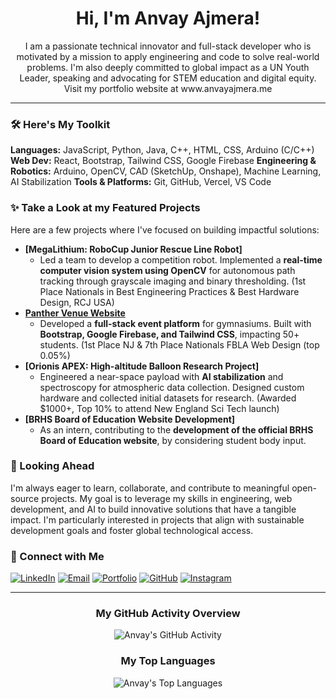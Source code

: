 <div align="center">
  <h1>Hi, I'm Anvay Ajmera!</h1>
  <p>I am a passionate technical innovator and full-stack developer who is motivated by a mission to apply engineering and code to solve real-world problems. I'm also deeply committed to global impact as a UN Youth Leader, speaking and advocating for STEM education and digital equity. Visit my portfolio website at www.anvayajmera.me</p>
</div>

---

### 🛠️ Here's My Toolkit

**Languages:** JavaScript, Python, Java, C++, HTML, CSS, Arduino (C/C++)
**Web Dev:** React, Bootstrap, Tailwind CSS, Google Firebase
**Engineering & Robotics:** Arduino, OpenCV, CAD (SketchUp, Onshape), Machine Learning, AI Stabilization
**Tools & Platforms:** Git, GitHub, Vercel, VS Code

### ✨ Take a Look at my Featured Projects

Here are a few projects where I've focused on building impactful solutions:

*   **[MegaLithium: RoboCup Junior Rescue Line Robot]**
    *   Led a team to develop a competition robot. Implemented a **real-time computer vision system using OpenCV** for autonomous path tracking through grayscale imaging and binary thresholding. (1st Place Nationals in Best Engineering Practices & Best Hardware Design, RCJ USA)
*   **[Panther Venue Website](https://panthervenue.tech)** 
    *   Developed a **full-stack event platform** for gymnasiums. Built with **Bootstrap, Google Firebase, and Tailwind CSS**, impacting 50+ students. (1st Place NJ & 7th Place Nationals FBLA Web Design (top 0.05%)
*   **[Orionis APEX: High-altitude Balloon Research Project]**
    *   Engineered a near-space payload with **AI stabilization** and spectroscopy for atmospheric data collection. Designed custom hardware and collected initial datasets for research. (Awarded $1000+, Top 10% to attend New England Sci Tech launch)
*   **[BRHS Board of Education Website Development]** 
    *   As an intern, contributing to the **development of the official BRHS Board of Education website**, by considering student body input.

### 🌱 Looking Ahead

I'm always eager to learn, collaborate, and contribute to meaningful open-source projects. My goal is to leverage my skills in engineering, web development, and AI to build innovative solutions that have a tangible impact. I'm particularly interested in projects that align with sustainable development goals and foster global technological access.

### 🤝 Connect with Me

<a href="https://www.linkedin.com/in/anvay-ajmera-933058289/" target="_blank"><img src="https://img.shields.io/badge/LinkedIn-%230077B5.svg?&style=for-the-badge&logo=linkedin&logoColor=white" alt="LinkedIn"></a>
<a href="mailto:anvayajmera9@gmail.com"><img src="https://img.shields.io/badge/Email-D14836?style=for-the-badge&logo=gmail&logoColor=white" alt="Email"></a>
<a href="https://anvayajmera.me" target="_blank"><img src="https://img.shields.io/badge/Portfolio-FF5722?style=for-the-badge&logo=wordpress&logoColor=white" alt="Portfolio"></a>
<a href="https://github.com/anvayajmera" target="_blank"><img src="https://img.shields.io/badge/GitHub-100000?style=for-the-badge&logo=github&logoColor=white" alt="GitHub"></a>
<a href="https://instagram.com/anvay_ajmera" target="_blank"><img src="https://img.shields.io/badge/Instagram-E4405F?style=for-the-badge&logo=instagram&logoColor=white" alt="Instagram"></a>

---
<div align="center">
  <h3>My GitHub Activity Overview</h3>
  <img src="https://github-readme-stats.vercel.app/api?username=anvayajmera&show_icons=true&theme=radical&hide=issues,prs,stars,forks&hide_rank=true" alt="Anvay's GitHub Activity"/>

  <h3>My Top Languages</h3>
  <img src="https://github-readme-stats.vercel.app/api/top-langs/?username=anvayajmera&layout=compact&theme=radical" alt="Anvay's Top Languages" />
</div>
